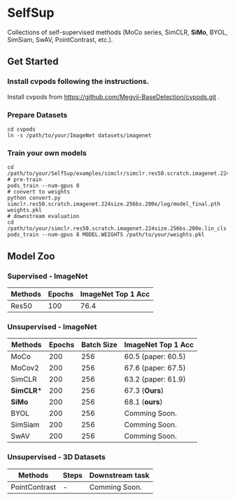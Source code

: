 # SelfSup

Collections of self-supervised methods (MoCo series, SimCLR, **SiMo**, BYOL, SimSiam, SwAV, PointContrast, etc.). 


## Get Started

### Install cvpods following the instructions.

Install cvpods from https://github.com/Megvii-BaseDetection/cvpods.git .

### Prepare Datasets

```shell
cd cvpods
ln -s /path/to/your/ImageNet datasets/imagenet
```

### Train your own models

```
cd /path/to/your/SelfSup/examples/simclr/simclr.res50.scratch.imagenet.224size.256bs.200e
# pre-train
pods_train --num-gpus 8
# convert to weights
python convert.py simclr.res50.scratch.imagenet.224size.256bs.200e/log/model_final.pth weights.pkl
# downstream evaluation
cd /path/to/your/simclr.res50.scratch.imagenet.224size.256bs.200e.lin_cls
pods_train --num-gpus 8 MODEL.WEIGHTS /path/to/your/weights.pkl

```

## Model Zoo

### Supervised - ImageNet

| Methods | Epochs | ImageNet Top 1 Acc |
| ------- | ------ | ------------------ |
| Res50   | 100    | 76.4               |

### Unsupervised - ImageNet

| Methods | Epochs | Batch Size | ImageNet Top 1 Acc |
| ------- | ------ | ---------- | ------------------ |
| MoCo    | 200    |     256    | 60.5 (paper: 60.5) |
| MoCov2  | 200    |     256    | 67.6 (paper: 67.5) |
| SimCLR  | 200    |     256    | 63.2 (paper: 61.9) |
| **SimCLR*** | 200    |     256    | 67.3 (**Ours**)    |
| **SiMo**    | 200    |     256    | 68.1 (**ours**)    |
| BYOL    | 200    |     256    | Comming Soon.      |
| SimSiam | 200    |     256    | Comming Soon.      |
| SwAV    | 200    |     256    | Comming Soon.      |

### Unsupervised - 3D Datasets

| Methods       | Steps | Downstream task |
| ------------- | ----- | --------------- |
| PointContrast | -     | Comming Soon.   |



